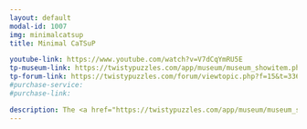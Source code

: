 ```yaml
---
layout: default
modal-id: 1007
img: minimalcatsup
title: Minimal CaTSuP

youtube-link: https://www.youtube.com/watch?v=V7dCqYmRU5E
tp-museum-link: https://twistypuzzles.com/app/museum/museum_showitem.php?pkey=6958
tp-forum-link: https://twistypuzzles.com/forum/viewtopic.php?f=15&t=33623
#purchase-service: 
#purchase-link: 

description: The <a href="https://twistypuzzles.com/app/museum/museum_showitem.php?pkey=6958" target="_blank">Minimal CaTSuP</a> is inspired by <a href="https://twistypuzzles.com/app/museum/museum_showitem.php?pkey=2515" target="_blank">Oskar's "Minimal" series</a> of puzzles, but this time done to the <a href="https://twistypuzzles.com/app/museum/museum_showitem.php?pkey=6056" target="_blank">CaTSuP</a>. Like the <a href="https://twistypuzzles.com/app/museum/museum_showitem.php?pkey=6056" target="_blank">CaTSuP</a>, this puzzle has few pieces but is deceptively difficult to solve!
---
```

